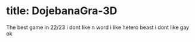 # title: DojebanaGra-3D
The best game in 22/23
i dont like n word
i like hetero beast
i dont like gay
ok 
